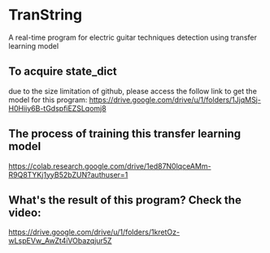 # TranString
A real-time program for electric guitar techniques detection using transfer learning model

## To acquire state_dict
due to the size limitation of github, please access the follow link to get the model for this program:
https://drive.google.com/drive/u/1/folders/1JjqMSj-H0Hiiy6B-tGdspfiEZSLqomj8

## The process of training this transfer learning model
https://colab.research.google.com/drive/1ed87N0lqceAMm-R9Q8TYKj1yyB52bZUN?authuser=1

## What's the result of this program? Check the video:
https://drive.google.com/drive/u/1/folders/1kretOz-wLspEVw_AwZt4iVObazqjur5Z
